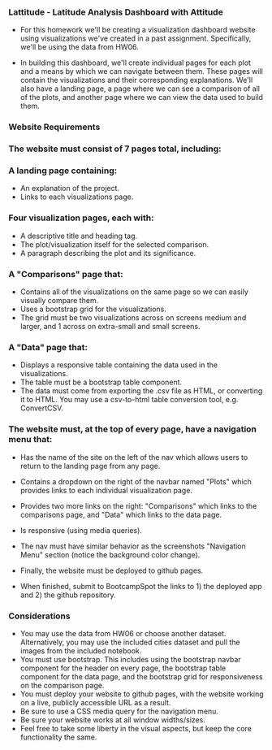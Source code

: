 ### Lattitude - Latitude Analysis Dashboard with Attitude

* For this homework we'll be creating a visualization dashboard website using visualizations we've created in a past assignment. Specifically, we'll be using the data from HW06.

* In building this dashboard, we'll create individual pages for each plot and a means by which we can navigate between them. These pages will contain the visualizations and their corresponding explanations. We'll also have a landing page, a page where we can see a comparison of all of the plots, and another page where we can view the data used to build them.

### Website Requirements
### The website must consist of 7 pages total, including:
### A landing page containing:
* An explanation of the project.
* Links to each visualizations page.

### Four visualization pages, each with:
* A descriptive title and heading tag.
* The plot/visualization itself for the selected comparison.
* A paragraph describing the plot and its significance.

### A "Comparisons" page that:
* Contains all of the visualizations on the same page so we can easily visually compare them.
* Uses a bootstrap grid for the visualizations.
* The grid must be two visualizations across on screens medium and larger, and 1 across on extra-small and small screens.

### A "Data" page that:
* Displays a responsive table containing the data used in the visualizations.
* The table must be a bootstrap table component.
* The data must come from exporting the .csv file as HTML, or converting it to HTML. You may use a csv-to-html table conversion tool, e.g. ConvertCSV.

### The website must, at the top of every page, have a navigation menu that:
* Has the name of the site on the left of the nav which allows users to return to the landing page from any page.
* Contains a dropdown on the right of the navbar named "Plots" which provides links to each individual visualization page.
* Provides two more links on the right: "Comparisons" which links to the comparisons page, and "Data" which links to the data page.
* Is responsive (using media queries). 
* The nav must have similar behavior as the screenshots "Navigation Menu" section (notice the background color change).

* Finally, the website must be deployed to github pages.
* When finished, submit to BootcampSpot the links to 1) the deployed app and 2) the github repository.

### Considerations
* You may use the data from HW06 or choose another dataset. Alternatively, you may use the included cities dataset and pull the images from the included notebook.
* You must use bootstrap. This includes using the bootstrap navbar component for the header on every page, the bootstrap table component for the data page, and the bootstrap grid for responsiveness on the comparison page.
* You must deploy your website to github pages, with the website working on a live, publicly accessible URL as a result.
* Be sure to use a CSS media query for the navigation menu.
* Be sure your website works at all window widths/sizes.
* Feel free to take some liberty in the visual aspects, but keep the core functionality the same.



